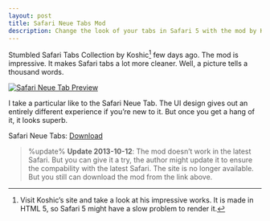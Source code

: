 ```yaml
---
layout: post
title: Safari Neue Tabs Mod
description: Change the look of your tabs in Safari 5 with the mod by Koshic.
---
```

Stumbled Safari Tabs Collection by Koshic[^1] few days ago. The mod is impressive. It makes Safari tabs a lot more cleaner. Well, a picture tells a thousand words.

[ ![Safari Neue Tab Preview][img1] ](http://images.sayzlim.net/2011/01/safari_neue_preview.jpg "Safari Neue Tab Preview")

[img1]: http://images.sayzlim.net/2011/01/safari_neue_preview.jpg "Safari Neue Tab Preview"

I take a particular like to the Safari Neue Tab. The UI design gives out an entirely different experience if you’re new to it. But once you get a hang of it, it looks superb.

Safari Neue Tabs: [Download](http://s3.sayzlim.net/f/safari-tab-new.zip "Safari Neue Tabs")

> %update%
> **Update 2013-10-12**: The mod doesn’t work in the latest Safari. But you can give it a try, the author might update it to ensure the compability with the latest Safari. The site is no longer available. But you still can download the mod from the link above.

[^1]: Visit Koshic’s site and take a look at his impressive works. It is made in HTML 5, so Safari 5 might have a slow problem to render it.